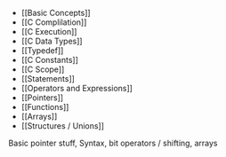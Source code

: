 - [[Basic Concepts]]
- [[C Complilation]]
- [[C Execution]]
- [[C Data Types]]
- [[Typedef]]
- [[C Constants]]
- [[C Scope]]
- [[Statements]]
- [[Operators and Expressions]]
- [[Pointers]]
- [[Functions]]
- [[Arrays]]
- [[Structures / Unions]]

Basic pointer stuff, Syntax, bit operators / shifting, arrays